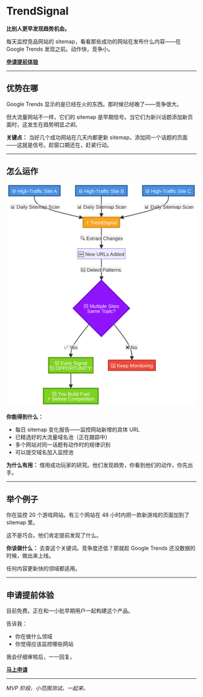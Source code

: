 # **TrendSignal**

**比别人更早发现趋势机会。**

每天监控竞品网站的 sitemap，看看那些成功的网站在发布什么内容——在 Google Trends 发现之前。动作快，竞争小。

**[申请提前体验](https://docs.google.com/forms/d/e/1FAIpQLSfDD3Al8JbeqG56_6QbeZVOYJLNM70vn-SKFo45zWJPTqnHlg/viewform?usp=header)**

---

## **优势在哪**

Google Trends 显示的是已经在火的东西。那时候已经晚了——竞争很大。

但大流量网站不一样，它们的 sitemap 是早期信号。当它们为新兴话题添加新页面时，这发生在趋势明显*之前*。

**关键点：** 当好几个成功网站在几天内都更新 sitemap，添加同一个话题的页面——这就是信号。趁窗口期还在，赶紧行动。

---

## **怎么运作**

![怎么运作](assets/how-it-works.svg)

**你能得到什么：**

- 每日 sitemap 变化报告——监控网站新增的具体 URL
- 已精选好的大流量域名池（正在跟踪中）
- 多个网站对同一话题有动作时的规律识别
- 可以提交域名加入监控池

**为什么有用：** 借用成功玩家的研究。他们发现趋势，你看到他们的动作，你先出手。

---

## **举个例子**

你在监控 20 个游戏网站。有三个网站在 48 小时内把一款新游戏的页面加到了 sitemap 里。

这不是巧合。他们肯定提前发现了什么。

**你该做什么：** 去查这个关键词。竞争度还低？那就趁 Google Trends 还没数据的时候，做出来上线。

任何内容更新快的领域都适用。

---

## **申请提前体验**

目前免费。正在和一小批早期用户一起构建这个产品。

告诉我：
- 你在做什么领域
- 你觉得应该监控哪些网站

我会仔细审核后，一一回复。

**[马上申请](https://docs.google.com/forms/d/e/1FAIpQLSfDD3Al8JbeqG56_6QbeZVOYJLNM70vn-SKFo45zWJPTqnHlg/viewform?usp=header)**

---

*MVP 阶段，小范围测试。一起来。*

